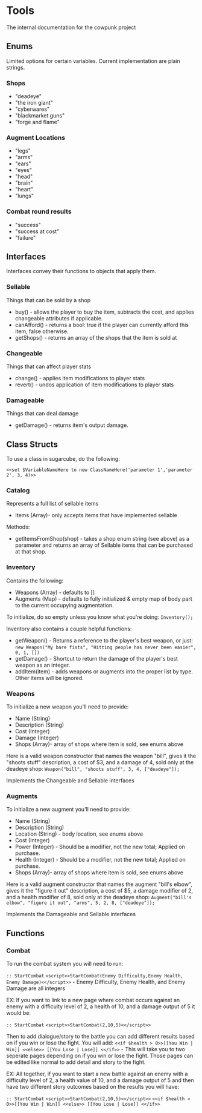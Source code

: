 # Tools

The internal documentation for the cowpunk project

## Enums

Limited options for certain variables. Current implementation are plain strings.

### Shops

- "deadeye"
- "the iron giant"
- "cyberwares"
- "blackmarket guns"
- "forge and flame"

### Augment Locations

- "legs"
- "arms"
- "ears"
- "eyes"
- "head"
- "brain"
- "heart"
- "lungs"

### Combat round results

- "success"
- "success at cost"
- "failure"

## Interfaces

Interfaces convey their functions to objects that apply them.

### Sellable

Things that can be sold by a shop

- buy() - allows the player to buy the item, subtracts the cost, and applies changeable attributes if applicable.
- canAfford() - returns a bool: true if the player can currently afford this item, false otherwise.
- getShops() - returns an array of the shops that the item is sold at

### Changeable

Things that can affect player stats

- change() - applies item modifications to player stats
- revert() - undos application of item modifications to player stats

### Damageable

Things that can deal damage

- getDamage() - returns item's output damage.

## Class Structs

To use a class in sugarcube, do the following:

```
<<set $VariableNameHere to new ClassNameHere('parameter 1','parameter 2', 3, 4)>>
```

### Catalog

Represents a full list of sellable items

- Items (Array)- only accepts items that have implemented sellable

Methods:

- getItemsFromShop(shop) - takes a shop enum string (see above) as a parameter and returns an array of Sellable items that can be purchased at that shop.

### Inventory

Contains the following:

- Weapons (Array) - defaults to []
- Augments (Map) - defaults to fully initialized & empty map of body part to the current occupying augmentation.

To initialize, do so empty unless you know what you're doing: `Inventory();`

Inventory also contains a couple helpful functions:

- getWeapon() - Returns a reference to the player's best weapon, or just: `new Weapon("My bare fists", "Hitting people has never been easier", 0, 1, [])`
- getDamage() - Shortcut to return the damage of the player's best weapon as an integer.
- addItem(item) - adds weapons or augments into the proper list by type. Other items will be ignored.

### Weapons

To initialize a new weapon you'll need to provide:

- Name (String)
- Description (String)
- Cost (Integer)
- Damage (Integer)
- Shops (Array)- array of shops where item is sold, see enums above

Here is a valid weapon constructor that names the weapon "bill", gives it the "shoots stuff" description, a cost of $3, and a damage of 4, sold only at the deadeye shop:
`Weapon("bill", "shoots stuff", 3, 4, ["deadeye"]);`

Implements the Changeable and Sellable interfaces

### Augments

To initialize a new augment you'll need to provide:

- Name (String)
- Description (String)
- Location (String) - body location, see enums above
- Cost (Integer)
- Power (Integer) - Should be a modifier, not the new total; Applied on purchase.
- Health (Integer) - Should be a modifier, not the new total; Applied on purchase.
- Shops (Array)- array of shops where item is sold, see enums above

Here is a valid augment constructor that names the augment "bill's elbow", gives it the "figure it out" description, a cost of $5, a damage modifier of 2, and a health modifier of 8, sold only at the deadeye shop:
`Augment("bill's elbow", "figure it out", "arms", 5, 2, 8, ["deadeye"]);`

Implements the Damageable and Sellable interfaces

## Functions

### Combat

To run the combat system you will need to run:

`:: StartCombat`
`<script>>StartCombat(Enemy Difficulty,Enemy Health, Enemy Damage)<</script>>` - Enemy Difficulty, Enemy Health, and Enemy Damage are all integers

EX: If you want to link to a new page where combat occurs against an enemy with a difficulty level of 2, a health of 10, and a damage output of 5 it would be:

`:: StartCombat`
`<script>>StartCombat(2,10,5)<</script>>`

Then to add dialogue/story to the battle you can add different results based on if you win or lose the fight. You will add:
`<<if $health > 0>>[[You Win | Win]] <<else>> [[You Lose | Lose]] <</if>>` - This will take you to two seperate pages depending on if you win or lose the fight. Those pages can be edited like normal to add detail and story to the fight.

EX: All together, if you want to start a new battle against an enemy with a difficulty level of 2, a health value of 10, and a damage output of 5 and then have two different story outcomes based on the results you will have:

`:: StartCombat`
`<script>>StartCombat(2,10,5)<</script>>`
`<<if $health > 0>>[[You Win | Win]] <<else>> [[You Lose | Lose]] <</if>>`

